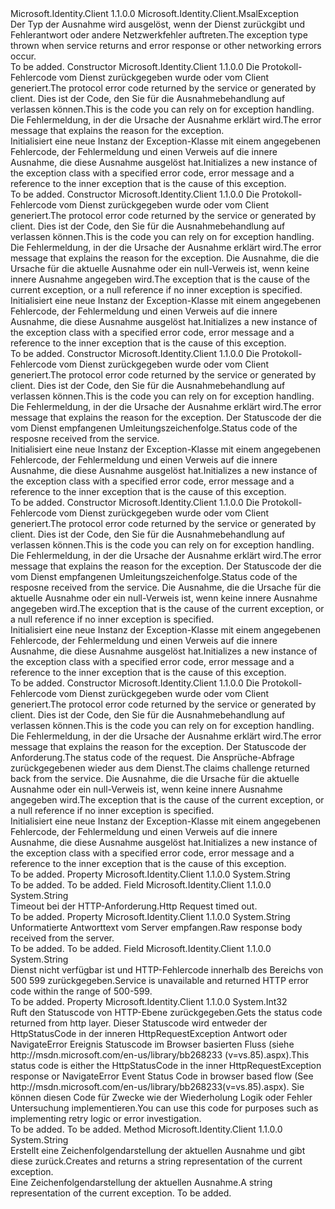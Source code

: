 <Type Name="MsalServiceException" FullName="Microsoft.Identity.Client.MsalServiceException">
  <TypeSignature Language="C#" Value="public class MsalServiceException : Microsoft.Identity.Client.MsalException" />
  <TypeSignature Language="ILAsm" Value=".class public auto ansi beforefieldinit MsalServiceException extends Microsoft.Identity.Client.MsalException" />
  <TypeSignature Language="DocId" Value="T:Microsoft.Identity.Client.MsalServiceException" />
  <TypeSignature Language="VB.NET" Value="Public Class MsalServiceException&#xA;Inherits MsalException" />
  <TypeSignature Language="F#" Value="type MsalServiceException = class&#xA;    inherit MsalException" />
  <AssemblyInfo>
    <AssemblyName>Microsoft.Identity.Client</AssemblyName>
    <AssemblyVersion>1.1.0.0</AssemblyVersion>
  </AssemblyInfo>
  <Base>
    <BaseTypeName>Microsoft.Identity.Client.MsalException</BaseTypeName>
  </Base>
  <Interfaces />
  <Docs>
    <summary>
            <span data-ttu-id="617ba-101">Der Typ der Ausnahme wird ausgelöst, wenn der Dienst zurückgibt und Fehlerantwort oder andere Netzwerkfehler auftreten.</span><span class="sxs-lookup"><span data-stu-id="617ba-101">The exception type thrown when service returns and error response or other networking errors occur.</span></span>
            </summary>
    <remarks>To be added.</remarks>
  </Docs>
  <Members>
    <Member MemberName=".ctor">
      <MemberSignature Language="C#" Value="public MsalServiceException (string errorCode, string errorMessage);" />
      <MemberSignature Language="ILAsm" Value=".method public hidebysig specialname rtspecialname instance void .ctor(string errorCode, string errorMessage) cil managed" />
      <MemberSignature Language="DocId" Value="M:Microsoft.Identity.Client.MsalServiceException.#ctor(System.String,System.String)" />
      <MemberSignature Language="VB.NET" Value="Public Sub New (errorCode As String, errorMessage As String)" />
      <MemberSignature Language="F#" Value="new Microsoft.Identity.Client.MsalServiceException : string * string -&gt; Microsoft.Identity.Client.MsalServiceException" Usage="new Microsoft.Identity.Client.MsalServiceException (errorCode, errorMessage)" />
      <MemberType>Constructor</MemberType>
      <AssemblyInfo>
        <AssemblyName>Microsoft.Identity.Client</AssemblyName>
        <AssemblyVersion>1.1.0.0</AssemblyVersion>
      </AssemblyInfo>
      <Parameters>
        <Parameter Name="errorCode" Type="System.String" />
        <Parameter Name="errorMessage" Type="System.String" />
      </Parameters>
      <Docs>
        <param name="errorCode">
            <span data-ttu-id="617ba-102">Die Protokoll-Fehlercode vom Dienst zurückgegeben wurde oder vom Client generiert.</span><span class="sxs-lookup"><span data-stu-id="617ba-102">The protocol error code returned by the service or generated by client.</span></span> <span data-ttu-id="617ba-103">Dies ist der Code, den Sie für die Ausnahmebehandlung auf verlassen können.</span><span class="sxs-lookup"><span data-stu-id="617ba-103">This is the code you can rely on for exception handling.</span></span>
            </param>
        <param name="errorMessage"><span data-ttu-id="617ba-104">Die Fehlermeldung, in der die Ursache der Ausnahme erklärt wird.</span><span class="sxs-lookup"><span data-stu-id="617ba-104">The error message that explains the reason for the exception.</span></span></param>
        <summary>
            <span data-ttu-id="617ba-105">Initialisiert eine neue Instanz der Exception-Klasse mit einem angegebenen Fehlercode, der Fehlermeldung und einen Verweis auf die innere Ausnahme, die diese Ausnahme ausgelöst hat.</span><span class="sxs-lookup"><span data-stu-id="617ba-105">Initializes a new instance of the exception class with a specified error code, error message and a reference to the inner exception that is the cause of this exception.</span></span>
            </summary>
        <remarks>To be added.</remarks>
      </Docs>
    </Member>
    <Member MemberName=".ctor">
      <MemberSignature Language="C#" Value="public MsalServiceException (string errorCode, string errorMessage, Exception innerException);" />
      <MemberSignature Language="ILAsm" Value=".method public hidebysig specialname rtspecialname instance void .ctor(string errorCode, string errorMessage, class System.Exception innerException) cil managed" />
      <MemberSignature Language="DocId" Value="M:Microsoft.Identity.Client.MsalServiceException.#ctor(System.String,System.String,System.Exception)" />
      <MemberSignature Language="VB.NET" Value="Public Sub New (errorCode As String, errorMessage As String, innerException As Exception)" />
      <MemberSignature Language="F#" Value="new Microsoft.Identity.Client.MsalServiceException : string * string * Exception -&gt; Microsoft.Identity.Client.MsalServiceException" Usage="new Microsoft.Identity.Client.MsalServiceException (errorCode, errorMessage, innerException)" />
      <MemberType>Constructor</MemberType>
      <AssemblyInfo>
        <AssemblyName>Microsoft.Identity.Client</AssemblyName>
        <AssemblyVersion>1.1.0.0</AssemblyVersion>
      </AssemblyInfo>
      <Parameters>
        <Parameter Name="errorCode" Type="System.String" />
        <Parameter Name="errorMessage" Type="System.String" />
        <Parameter Name="innerException" Type="System.Exception" />
      </Parameters>
      <Docs>
        <param name="errorCode">
            <span data-ttu-id="617ba-106">Die Protokoll-Fehlercode vom Dienst zurückgegeben wurde oder vom Client generiert.</span><span class="sxs-lookup"><span data-stu-id="617ba-106">The protocol error code returned by the service or generated by client.</span></span> <span data-ttu-id="617ba-107">Dies ist der Code, den Sie für die Ausnahmebehandlung auf verlassen können.</span><span class="sxs-lookup"><span data-stu-id="617ba-107">This is the code you can rely on for exception handling.</span></span>
            </param>
        <param name="errorMessage"><span data-ttu-id="617ba-108">Die Fehlermeldung, in der die Ursache der Ausnahme erklärt wird.</span><span class="sxs-lookup"><span data-stu-id="617ba-108">The error message that explains the reason for the exception.</span></span></param>
        <param name="innerException">
            <span data-ttu-id="617ba-109">Die Ausnahme, die die Ursache für die aktuelle Ausnahme oder ein null-Verweis ist, wenn keine innere Ausnahme angegeben wird.</span><span class="sxs-lookup"><span data-stu-id="617ba-109">The exception that is the cause of the current exception, or a null reference if no inner exception is specified.</span></span>
            </param>
        <summary>
            <span data-ttu-id="617ba-110">Initialisiert eine neue Instanz der Exception-Klasse mit einem angegebenen Fehlercode, der Fehlermeldung und einen Verweis auf die innere Ausnahme, die diese Ausnahme ausgelöst hat.</span><span class="sxs-lookup"><span data-stu-id="617ba-110">Initializes a new instance of the exception class with a specified error code, error message and a reference to the inner exception that is the cause of this exception.</span></span>
            </summary>
        <remarks>To be added.</remarks>
      </Docs>
    </Member>
    <Member MemberName=".ctor">
      <MemberSignature Language="C#" Value="public MsalServiceException (string errorCode, string errorMessage, int statusCode);" />
      <MemberSignature Language="ILAsm" Value=".method public hidebysig specialname rtspecialname instance void .ctor(string errorCode, string errorMessage, int32 statusCode) cil managed" />
      <MemberSignature Language="DocId" Value="M:Microsoft.Identity.Client.MsalServiceException.#ctor(System.String,System.String,System.Int32)" />
      <MemberSignature Language="VB.NET" Value="Public Sub New (errorCode As String, errorMessage As String, statusCode As Integer)" />
      <MemberSignature Language="F#" Value="new Microsoft.Identity.Client.MsalServiceException : string * string * int -&gt; Microsoft.Identity.Client.MsalServiceException" Usage="new Microsoft.Identity.Client.MsalServiceException (errorCode, errorMessage, statusCode)" />
      <MemberType>Constructor</MemberType>
      <AssemblyInfo>
        <AssemblyName>Microsoft.Identity.Client</AssemblyName>
        <AssemblyVersion>1.1.0.0</AssemblyVersion>
      </AssemblyInfo>
      <Parameters>
        <Parameter Name="errorCode" Type="System.String" />
        <Parameter Name="errorMessage" Type="System.String" />
        <Parameter Name="statusCode" Type="System.Int32" />
      </Parameters>
      <Docs>
        <param name="errorCode">
            <span data-ttu-id="617ba-111">Die Protokoll-Fehlercode vom Dienst zurückgegeben wurde oder vom Client generiert.</span><span class="sxs-lookup"><span data-stu-id="617ba-111">The protocol error code returned by the service or generated by client.</span></span> <span data-ttu-id="617ba-112">Dies ist der Code, den Sie für die Ausnahmebehandlung auf verlassen können.</span><span class="sxs-lookup"><span data-stu-id="617ba-112">This is the code you can rely on for exception handling.</span></span>
            </param>
        <param name="errorMessage"><span data-ttu-id="617ba-113">Die Fehlermeldung, in der die Ursache der Ausnahme erklärt wird.</span><span class="sxs-lookup"><span data-stu-id="617ba-113">The error message that explains the reason for the exception.</span></span></param>
        <param name="statusCode"><span data-ttu-id="617ba-114">Der Statuscode der die vom Dienst empfangenen Umleitungszeichenfolge.</span><span class="sxs-lookup"><span data-stu-id="617ba-114">Status code of the resposne received from the service.</span></span></param>
        <summary>
            <span data-ttu-id="617ba-115">Initialisiert eine neue Instanz der Exception-Klasse mit einem angegebenen Fehlercode, der Fehlermeldung und einen Verweis auf die innere Ausnahme, die diese Ausnahme ausgelöst hat.</span><span class="sxs-lookup"><span data-stu-id="617ba-115">Initializes a new instance of the exception class with a specified error code, error message and a reference to the inner exception that is the cause of this exception.</span></span>
            </summary>
        <remarks>To be added.</remarks>
      </Docs>
    </Member>
    <Member MemberName=".ctor">
      <MemberSignature Language="C#" Value="public MsalServiceException (string errorCode, string errorMessage, int statusCode, Exception innerException);" />
      <MemberSignature Language="ILAsm" Value=".method public hidebysig specialname rtspecialname instance void .ctor(string errorCode, string errorMessage, int32 statusCode, class System.Exception innerException) cil managed" />
      <MemberSignature Language="DocId" Value="M:Microsoft.Identity.Client.MsalServiceException.#ctor(System.String,System.String,System.Int32,System.Exception)" />
      <MemberSignature Language="VB.NET" Value="Public Sub New (errorCode As String, errorMessage As String, statusCode As Integer, innerException As Exception)" />
      <MemberSignature Language="F#" Value="new Microsoft.Identity.Client.MsalServiceException : string * string * int * Exception -&gt; Microsoft.Identity.Client.MsalServiceException" Usage="new Microsoft.Identity.Client.MsalServiceException (errorCode, errorMessage, statusCode, innerException)" />
      <MemberType>Constructor</MemberType>
      <AssemblyInfo>
        <AssemblyName>Microsoft.Identity.Client</AssemblyName>
        <AssemblyVersion>1.1.0.0</AssemblyVersion>
      </AssemblyInfo>
      <Parameters>
        <Parameter Name="errorCode" Type="System.String" />
        <Parameter Name="errorMessage" Type="System.String" />
        <Parameter Name="statusCode" Type="System.Int32" />
        <Parameter Name="innerException" Type="System.Exception" />
      </Parameters>
      <Docs>
        <param name="errorCode">
            <span data-ttu-id="617ba-116">Die Protokoll-Fehlercode vom Dienst zurückgegeben wurde oder vom Client generiert.</span><span class="sxs-lookup"><span data-stu-id="617ba-116">The protocol error code returned by the service or generated by client.</span></span> <span data-ttu-id="617ba-117">Dies ist der Code, den Sie für die Ausnahmebehandlung auf verlassen können.</span><span class="sxs-lookup"><span data-stu-id="617ba-117">This is the code you can rely on for exception handling.</span></span>
            </param>
        <param name="errorMessage"><span data-ttu-id="617ba-118">Die Fehlermeldung, in der die Ursache der Ausnahme erklärt wird.</span><span class="sxs-lookup"><span data-stu-id="617ba-118">The error message that explains the reason for the exception.</span></span></param>
        <param name="statusCode"><span data-ttu-id="617ba-119">Der Statuscode der die vom Dienst empfangenen Umleitungszeichenfolge.</span><span class="sxs-lookup"><span data-stu-id="617ba-119">Status code of the resposne received from the service.</span></span></param>
        <param name="innerException">
            <span data-ttu-id="617ba-120">Die Ausnahme, die die Ursache für die aktuelle Ausnahme oder ein null-Verweis ist, wenn keine innere Ausnahme angegeben wird.</span><span class="sxs-lookup"><span data-stu-id="617ba-120">The exception that is the cause of the current exception, or a null reference if no inner exception is specified.</span></span>
            </param>
        <summary>
            <span data-ttu-id="617ba-121">Initialisiert eine neue Instanz der Exception-Klasse mit einem angegebenen Fehlercode, der Fehlermeldung und einen Verweis auf die innere Ausnahme, die diese Ausnahme ausgelöst hat.</span><span class="sxs-lookup"><span data-stu-id="617ba-121">Initializes a new instance of the exception class with a specified error code, error message and a reference to the inner exception that is the cause of this exception.</span></span>
            </summary>
        <remarks>To be added.</remarks>
      </Docs>
    </Member>
    <Member MemberName=".ctor">
      <MemberSignature Language="C#" Value="public MsalServiceException (string errorCode, string errorMessage, int statusCode, string claims, Exception innerException);" />
      <MemberSignature Language="ILAsm" Value=".method public hidebysig specialname rtspecialname instance void .ctor(string errorCode, string errorMessage, int32 statusCode, string claims, class System.Exception innerException) cil managed" />
      <MemberSignature Language="DocId" Value="M:Microsoft.Identity.Client.MsalServiceException.#ctor(System.String,System.String,System.Int32,System.String,System.Exception)" />
      <MemberSignature Language="VB.NET" Value="Public Sub New (errorCode As String, errorMessage As String, statusCode As Integer, claims As String, innerException As Exception)" />
      <MemberSignature Language="F#" Value="new Microsoft.Identity.Client.MsalServiceException : string * string * int * string * Exception -&gt; Microsoft.Identity.Client.MsalServiceException" Usage="new Microsoft.Identity.Client.MsalServiceException (errorCode, errorMessage, statusCode, claims, innerException)" />
      <MemberType>Constructor</MemberType>
      <AssemblyInfo>
        <AssemblyName>Microsoft.Identity.Client</AssemblyName>
        <AssemblyVersion>1.1.0.0</AssemblyVersion>
      </AssemblyInfo>
      <Parameters>
        <Parameter Name="errorCode" Type="System.String" />
        <Parameter Name="errorMessage" Type="System.String" />
        <Parameter Name="statusCode" Type="System.Int32" />
        <Parameter Name="claims" Type="System.String" />
        <Parameter Name="innerException" Type="System.Exception" />
      </Parameters>
      <Docs>
        <param name="errorCode">
            <span data-ttu-id="617ba-122">Die Protokoll-Fehlercode vom Dienst zurückgegeben wurde oder vom Client generiert.</span><span class="sxs-lookup"><span data-stu-id="617ba-122">The protocol error code returned by the service or generated by client.</span></span> <span data-ttu-id="617ba-123">Dies ist der Code, den Sie für die Ausnahmebehandlung auf verlassen können.</span><span class="sxs-lookup"><span data-stu-id="617ba-123">This is the code you can rely on for exception handling.</span></span>
            </param>
        <param name="errorMessage"><span data-ttu-id="617ba-124">Die Fehlermeldung, in der die Ursache der Ausnahme erklärt wird.</span><span class="sxs-lookup"><span data-stu-id="617ba-124">The error message that explains the reason for the exception.</span></span></param>
        <param name="statusCode"><span data-ttu-id="617ba-125">Der Statuscode der Anforderung.</span><span class="sxs-lookup"><span data-stu-id="617ba-125">The status code of the request.</span></span></param>
        <param name="claims"><span data-ttu-id="617ba-126">Die Ansprüche-Abfrage zurückgegebenen wieder aus dem Dienst.</span><span class="sxs-lookup"><span data-stu-id="617ba-126">The claims challenge returned back from the service.</span></span></param>
        <param name="innerException">
            <span data-ttu-id="617ba-127">Die Ausnahme, die die Ursache für die aktuelle Ausnahme oder ein null-Verweis ist, wenn keine innere Ausnahme angegeben wird.</span><span class="sxs-lookup"><span data-stu-id="617ba-127">The exception that is the cause of the current exception, or a null reference if no inner exception is specified.</span></span>
            </param>
        <summary>
            <span data-ttu-id="617ba-128">Initialisiert eine neue Instanz der Exception-Klasse mit einem angegebenen Fehlercode, der Fehlermeldung und einen Verweis auf die innere Ausnahme, die diese Ausnahme ausgelöst hat.</span><span class="sxs-lookup"><span data-stu-id="617ba-128">Initializes a new instance of the exception class with a specified error code, error message and a reference to the inner exception that is the cause of this exception.</span></span>
            </summary>
        <remarks>To be added.</remarks>
      </Docs>
    </Member>
    <Member MemberName="Claims">
      <MemberSignature Language="C#" Value="public string Claims { get; }" />
      <MemberSignature Language="ILAsm" Value=".property instance string Claims" />
      <MemberSignature Language="DocId" Value="P:Microsoft.Identity.Client.MsalServiceException.Claims" />
      <MemberSignature Language="VB.NET" Value="Public ReadOnly Property Claims As String" />
      <MemberSignature Language="F#" Value="member this.Claims : string" Usage="Microsoft.Identity.Client.MsalServiceException.Claims" />
      <MemberType>Property</MemberType>
      <AssemblyInfo>
        <AssemblyName>Microsoft.Identity.Client</AssemblyName>
        <AssemblyVersion>1.1.0.0</AssemblyVersion>
      </AssemblyInfo>
      <ReturnValue>
        <ReturnType>System.String</ReturnType>
      </ReturnValue>
      <Docs>
        <summary />
        <value>To be added.</value>
        <remarks>To be added.</remarks>
      </Docs>
    </Member>
    <Member MemberName="RequestTimeout">
      <MemberSignature Language="C#" Value="public const string RequestTimeout;" />
      <MemberSignature Language="ILAsm" Value=".field public static literal string RequestTimeout" />
      <MemberSignature Language="DocId" Value="F:Microsoft.Identity.Client.MsalServiceException.RequestTimeout" />
      <MemberSignature Language="VB.NET" Value="Public Const RequestTimeout As String " />
      <MemberSignature Language="F#" Value="val mutable RequestTimeout : string" Usage="Microsoft.Identity.Client.MsalServiceException.RequestTimeout" />
      <MemberType>Field</MemberType>
      <AssemblyInfo>
        <AssemblyName>Microsoft.Identity.Client</AssemblyName>
        <AssemblyVersion>1.1.0.0</AssemblyVersion>
      </AssemblyInfo>
      <ReturnValue>
        <ReturnType>System.String</ReturnType>
      </ReturnValue>
      <Docs>
        <summary>
            <span data-ttu-id="617ba-129">Timeout bei der HTTP-Anforderung.</span><span class="sxs-lookup"><span data-stu-id="617ba-129">Http Request timed out.</span></span>
            </summary>
        <remarks>To be added.</remarks>
      </Docs>
    </Member>
    <Member MemberName="ResponseBody">
      <MemberSignature Language="C#" Value="public string ResponseBody { get; }" />
      <MemberSignature Language="ILAsm" Value=".property instance string ResponseBody" />
      <MemberSignature Language="DocId" Value="P:Microsoft.Identity.Client.MsalServiceException.ResponseBody" />
      <MemberSignature Language="VB.NET" Value="Public ReadOnly Property ResponseBody As String" />
      <MemberSignature Language="F#" Value="member this.ResponseBody : string" Usage="Microsoft.Identity.Client.MsalServiceException.ResponseBody" />
      <MemberType>Property</MemberType>
      <AssemblyInfo>
        <AssemblyName>Microsoft.Identity.Client</AssemblyName>
        <AssemblyVersion>1.1.0.0</AssemblyVersion>
      </AssemblyInfo>
      <ReturnValue>
        <ReturnType>System.String</ReturnType>
      </ReturnValue>
      <Docs>
        <summary>
            <span data-ttu-id="617ba-130">Unformatierte Antworttext vom Server empfangen.</span><span class="sxs-lookup"><span data-stu-id="617ba-130">Raw response body received from the server.</span></span>
            </summary>
        <value>To be added.</value>
        <remarks>To be added.</remarks>
      </Docs>
    </Member>
    <Member MemberName="ServiceNotAvailable">
      <MemberSignature Language="C#" Value="public const string ServiceNotAvailable;" />
      <MemberSignature Language="ILAsm" Value=".field public static literal string ServiceNotAvailable" />
      <MemberSignature Language="DocId" Value="F:Microsoft.Identity.Client.MsalServiceException.ServiceNotAvailable" />
      <MemberSignature Language="VB.NET" Value="Public Const ServiceNotAvailable As String " />
      <MemberSignature Language="F#" Value="val mutable ServiceNotAvailable : string" Usage="Microsoft.Identity.Client.MsalServiceException.ServiceNotAvailable" />
      <MemberType>Field</MemberType>
      <AssemblyInfo>
        <AssemblyName>Microsoft.Identity.Client</AssemblyName>
        <AssemblyVersion>1.1.0.0</AssemblyVersion>
      </AssemblyInfo>
      <ReturnValue>
        <ReturnType>System.String</ReturnType>
      </ReturnValue>
      <Docs>
        <summary>
            <span data-ttu-id="617ba-131">Dienst nicht verfügbar ist und HTTP-Fehlercode innerhalb des Bereichs von 500 599 zurückgegeben.</span><span class="sxs-lookup"><span data-stu-id="617ba-131">Service is unavailable and returned HTTP error code within the range of 500-599.</span></span>
            </summary>
        <remarks>To be added.</remarks>
      </Docs>
    </Member>
    <Member MemberName="StatusCode">
      <MemberSignature Language="C#" Value="public int StatusCode { get; }" />
      <MemberSignature Language="ILAsm" Value=".property instance int32 StatusCode" />
      <MemberSignature Language="DocId" Value="P:Microsoft.Identity.Client.MsalServiceException.StatusCode" />
      <MemberSignature Language="VB.NET" Value="Public ReadOnly Property StatusCode As Integer" />
      <MemberSignature Language="F#" Value="member this.StatusCode : int" Usage="Microsoft.Identity.Client.MsalServiceException.StatusCode" />
      <MemberType>Property</MemberType>
      <AssemblyInfo>
        <AssemblyName>Microsoft.Identity.Client</AssemblyName>
        <AssemblyVersion>1.1.0.0</AssemblyVersion>
      </AssemblyInfo>
      <ReturnValue>
        <ReturnType>System.Int32</ReturnType>
      </ReturnValue>
      <Docs>
        <summary>
            <span data-ttu-id="617ba-132">Ruft den Statuscode von HTTP-Ebene zurückgegeben.</span><span class="sxs-lookup"><span data-stu-id="617ba-132">Gets the status code returned from http layer.</span></span> <span data-ttu-id="617ba-133">Dieser Statuscode wird entweder der HttpStatusCode in der inneren HttpRequestException Antwort oder NavigateError Ereignis Statuscode im Browser basierten Fluss (siehe http://msdn.microsoft.com/en-us/library/bb268233 (v=vs.85).aspx).</span><span class="sxs-lookup"><span data-stu-id="617ba-133">This status code is either the HttpStatusCode in the inner HttpRequestException response or NavigateError Event Status Code in browser based flow (See http://msdn.microsoft.com/en-us/library/bb268233(v=vs.85).aspx).</span></span>
            <span data-ttu-id="617ba-134">Sie können diesen Code für Zwecke wie der Wiederholung Logik oder Fehler Untersuchung implementieren.</span><span class="sxs-lookup"><span data-stu-id="617ba-134">You can use this code for purposes such as implementing retry logic or error investigation.</span></span>
            </summary>
        <value>To be added.</value>
        <remarks>To be added.</remarks>
      </Docs>
    </Member>
    <Member MemberName="ToString">
      <MemberSignature Language="C#" Value="public override string ToString ();" />
      <MemberSignature Language="ILAsm" Value=".method public hidebysig virtual instance string ToString() cil managed" />
      <MemberSignature Language="DocId" Value="M:Microsoft.Identity.Client.MsalServiceException.ToString" />
      <MemberSignature Language="VB.NET" Value="Public Overrides Function ToString () As String" />
      <MemberSignature Language="F#" Value="override this.ToString : unit -&gt; string" Usage="msalServiceException.ToString " />
      <MemberType>Method</MemberType>
      <AssemblyInfo>
        <AssemblyName>Microsoft.Identity.Client</AssemblyName>
        <AssemblyVersion>1.1.0.0</AssemblyVersion>
      </AssemblyInfo>
      <ReturnValue>
        <ReturnType>System.String</ReturnType>
      </ReturnValue>
      <Parameters />
      <Docs>
        <summary>
            <span data-ttu-id="617ba-135">Erstellt eine Zeichenfolgendarstellung der aktuellen Ausnahme und gibt diese zurück.</span><span class="sxs-lookup"><span data-stu-id="617ba-135">Creates and returns a string representation of the current exception.</span></span>
            </summary>
        <returns><span data-ttu-id="617ba-136">Eine Zeichenfolgendarstellung der aktuellen Ausnahme.</span><span class="sxs-lookup"><span data-stu-id="617ba-136">A string representation of the current exception.</span></span></returns>
        <remarks>To be added.</remarks>
      </Docs>
    </Member>
  </Members>
</Type>